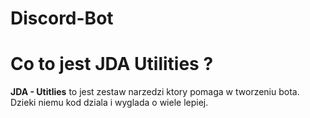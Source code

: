 # Discord-Bot
<h1> Co to jest JDA Utilities ? </h1>

<p> <b>JDA - Utitlies</b> to jest zestaw narzedzi ktory pomaga w tworzeniu bota. Dzieki niemu kod dziala i wyglada o wiele lepiej. </p>

